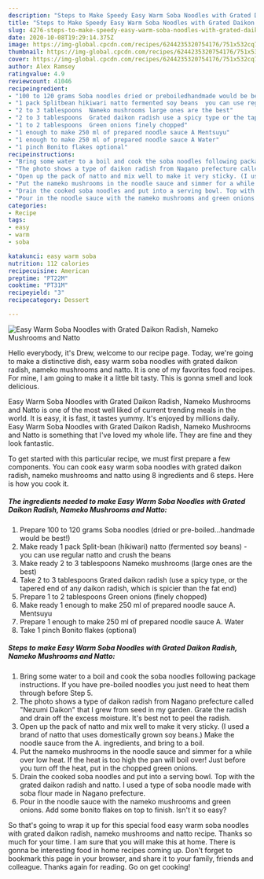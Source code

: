 ```yaml
---
description: "Steps to Make Speedy Easy Warm Soba Noodles with Grated Daikon Radish, Nameko Mushrooms and Natto"
title: "Steps to Make Speedy Easy Warm Soba Noodles with Grated Daikon Radish, Nameko Mushrooms and Natto"
slug: 4276-steps-to-make-speedy-easy-warm-soba-noodles-with-grated-daikon-radish-nameko-mushrooms-and-natto
date: 2020-10-08T19:29:14.375Z
image: https://img-global.cpcdn.com/recipes/6244235320754176/751x532cq70/easy-warm-soba-noodles-with-grated-daikon-radish-nameko-mushrooms-and-natto-recipe-main-photo.jpg
thumbnail: https://img-global.cpcdn.com/recipes/6244235320754176/751x532cq70/easy-warm-soba-noodles-with-grated-daikon-radish-nameko-mushrooms-and-natto-recipe-main-photo.jpg
cover: https://img-global.cpcdn.com/recipes/6244235320754176/751x532cq70/easy-warm-soba-noodles-with-grated-daikon-radish-nameko-mushrooms-and-natto-recipe-main-photo.jpg
author: Alex Ramsey
ratingvalue: 4.9
reviewcount: 41046
recipeingredient:
- "100 to 120 grams Soba noodles dried or preboiledhandmade would be best"
- "1 pack Splitbean hikiwari natto fermented soy beans  you can use regular natto and crush the beans"
- "2 to 3 tablespoons  Nameko mushrooms large ones are the best"
- "2 to 3 tablespoons  Grated daikon radish use a spicy type or the tapered end of any daikon radish which is spicier than the fat end"
- "1 to 2 tablespoons  Green onions finely chopped"
- "1 enough to make 250 ml of prepared noodle sauce A Mentsuyu"
- "1 enough to make 250 ml of prepared noodle sauce A Water"
- "1 pinch Bonito flakes optional"
recipeinstructions:
- "Bring some water to a boil and cook the soba noodles following package instructions. If you have pre-boiled noodles you just need to heat them through before Step 5."
- "The photo shows a type of daikon radish from Nagano prefecture called &#34;Nezumi Daikon&#34; that I grew from seed in my garden. Grate the radish and drain off the excess moisture. It&#39;s best not to peel the radish."
- "Open up the pack of natto and mix well to make it very sticky. (I used a brand of natto that uses domestically grown soy beans.)  Make the noodle sauce from the A. ingredients, and bring to a boil."
- "Put the nameko mushrooms in the noodle sauce and simmer for a while over low heat. If the heat is too high the pan will boil over! Just before you turn off the heat, put in the chopped green onions."
- "Drain the cooked soba noodles and put into a serving bowl. Top with the grated daikon radish and natto. I used a type of soba noodle made with soba flour made in Nagano prefecture."
- "Pour in the noodle sauce with the nameko mushrooms and green onions. Add some bonito flakes on top to finish. Isn&#39;t it so easy?"
categories:
- Recipe
tags:
- easy
- warm
- soba

katakunci: easy warm soba 
nutrition: 112 calories
recipecuisine: American
preptime: "PT22M"
cooktime: "PT31M"
recipeyield: "3"
recipecategory: Dessert

---
```



![Easy Warm Soba Noodles with Grated Daikon Radish, Nameko Mushrooms and Natto](https://img-global.cpcdn.com/recipes/6244235320754176/751x532cq70/easy-warm-soba-noodles-with-grated-daikon-radish-nameko-mushrooms-and-natto-recipe-main-photo.jpg)

Hello everybody, it's Drew, welcome to our recipe page. Today, we're going to make a distinctive dish, easy warm soba noodles with grated daikon radish, nameko mushrooms and natto. It is one of my favorites food recipes. For mine, I am going to make it a little bit tasty. This is gonna smell and look delicious.

Easy Warm Soba Noodles with Grated Daikon Radish, Nameko Mushrooms and Natto is one of the most well liked of current trending meals in the world. It is easy, it is fast, it tastes yummy. It's enjoyed by millions daily. Easy Warm Soba Noodles with Grated Daikon Radish, Nameko Mushrooms and Natto is something that I've loved my whole life. They are fine and they look fantastic.




To get started with this particular recipe, we must first prepare a few components. You can cook easy warm soba noodles with grated daikon radish, nameko mushrooms and natto using 8 ingredients and 6 steps. Here is how you cook it.

<!--inarticleads1-->

##### The ingredients needed to make Easy Warm Soba Noodles with Grated Daikon Radish, Nameko Mushrooms and Natto:

1. Prepare 100 to 120 grams Soba noodles (dried or pre-boiled...handmade would be best!)
1. Make ready 1 pack Split-bean (hikiwari) natto (fermented soy beans) - you can use regular natto and crush the beans
1. Make ready 2 to 3 tablespoons  Nameko mushrooms (large ones are the best)
1. Take 2 to 3 tablespoons  Grated daikon radish (use a spicy type, or the tapered end of any daikon radish, which is spicier than the fat end)
1. Prepare 1 to 2 tablespoons  Green onions (finely chopped)
1. Make ready 1 enough to make 250 ml of prepared noodle sauce A. Mentsuyu
1. Prepare 1 enough to make 250 ml of prepared noodle sauce A. Water
1. Take 1 pinch Bonito flakes (optional)




<!--inarticleads2-->

##### Steps to make Easy Warm Soba Noodles with Grated Daikon Radish, Nameko Mushrooms and Natto:

1. Bring some water to a boil and cook the soba noodles following package instructions. If you have pre-boiled noodles you just need to heat them through before Step 5.
1. The photo shows a type of daikon radish from Nagano prefecture called &#34;Nezumi Daikon&#34; that I grew from seed in my garden. Grate the radish and drain off the excess moisture. It&#39;s best not to peel the radish.
1. Open up the pack of natto and mix well to make it very sticky. (I used a brand of natto that uses domestically grown soy beans.)  Make the noodle sauce from the A. ingredients, and bring to a boil.
1. Put the nameko mushrooms in the noodle sauce and simmer for a while over low heat. If the heat is too high the pan will boil over! Just before you turn off the heat, put in the chopped green onions.
1. Drain the cooked soba noodles and put into a serving bowl. Top with the grated daikon radish and natto. I used a type of soba noodle made with soba flour made in Nagano prefecture.
1. Pour in the noodle sauce with the nameko mushrooms and green onions. Add some bonito flakes on top to finish. Isn&#39;t it so easy?




So that's going to wrap it up for this special food easy warm soba noodles with grated daikon radish, nameko mushrooms and natto recipe. Thanks so much for your time. I am sure that you will make this at home. There is gonna be interesting food in home recipes coming up. Don't forget to bookmark this page in your browser, and share it to your family, friends and colleague. Thanks again for reading. Go on get cooking!
